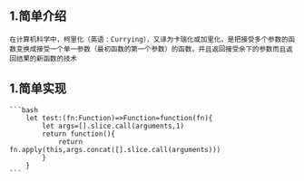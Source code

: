 ## 1.简单介绍

    在计算机科学中，柯里化（英语：Currying），又译为卡瑞化或加里化，是把接受多个参数的函数变换成接受一个单一参数（最初函数的第一个参数）的函数，并且返回接受余下的参数而且返回结果的新函数的技术

## 1.简单实现
    ```bash
        let test:(fn:Function)=>Function=function(fn){
            let args=[].slice.call(arguments,1)
            return function(){
                return fn.apply(this,args.concat([].slice.call(arguments)))
            }
        }
    ```